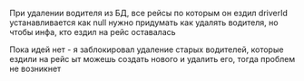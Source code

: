 При удалении водителя из БД, все рейсы по которым он ездил driverId устанавливается как null нужно придумать как удалять водителя, но чтобы инфа, кто ездил на рейс оставалась

Пока идей нет - я заблокировал удаление старых водителей, которые ездили на рейс ыт можешь создать нового и удалить его, тогда проблем не возникнет